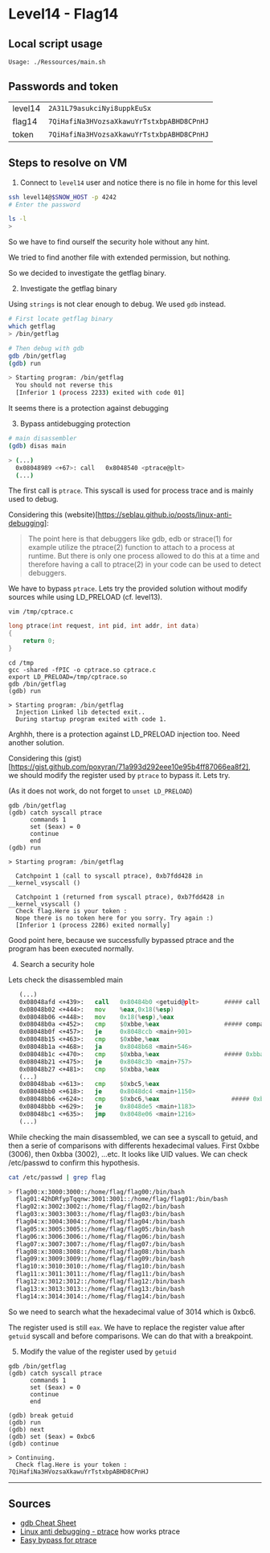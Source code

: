# Level14 - Flag14

## Local script usage

```shell
Usage: ./Ressources/main.sh
```

## Passwords and token

|         |                                           |
| ------- | ----------------------------------------- |
| level14 | `2A31L79asukciNyi8uppkEuSx`               |
| flag14  | `7QiHafiNa3HVozsaXkawuYrTstxbpABHD8CPnHJ` |
| token   | `7QiHafiNa3HVozsaXkawuYrTstxbpABHD8CPnHJ` |

## Steps to resolve on VM

1. Connect to `level14` user and notice there is no file in home for this level

```bash
ssh level14@$SNOW_HOST -p 4242
# Enter the password

ls -l
>
```

So we have to find ourself the security hole without any hint.

We tried to find another file with extended permission, but nothing.

So we decided to investigate the getflag binary.

2. Investigate the getflag binary

Using `strings` is not clear enough to debug. We used `gdb` instead.

```bash
# First locate getflag binary
which getflag
> /bin/getflag

# Then debug with gdb
gdb /bin/getflag
(gdb) run

> Starting program: /bin/getflag
  You should not reverse this
  [Inferior 1 (process 2233) exited with code 01]
```

It seems there is a protection against debugging

3. Bypass antidebugging protection

```bash
# main disassembler
(gdb) disas main

> (...)
  0x08048989 <+67>:	call   0x8048540 <ptrace@plt>
  (...)
```

The first call is `ptrace`. This syscall is used for process trace and is mainly used to debug.

Considering this (website)[https://seblau.github.io/posts/linux-anti-debugging]:

> The point here is that debuggers like gdb, edb or strace(1) for example utilize the ptrace(2) function to attach to a process at runtime. But there is only one process allowed to do this at a time and therefore having a call to ptrace(2) in your code can be used to detect debuggers.

We have to bypass `ptrace`. Lets try the provided solution without modify sources while using LD_PRELOAD (cf. level13).

```shell
vim /tmp/cptrace.c
```

```c
long ptrace(int request, int pid, int addr, int data)
{
    return 0;
}
```

```shell
cd /tmp
gcc -shared -fPIC -o cptrace.so cptrace.c
export LD_PRELOAD=/tmp/cptrace.so
gdb /bin/getflag
(gdb) run

> Starting program: /bin/getflag
  Injection Linked lib detected exit..
  During startup program exited with code 1.
```

Arghhh, there is a protection against LD_PRELOAD injection too. Need another solution.

Considering this (gist)[https://gist.github.com/poxyran/71a993d292eee10e95b4ff87066ea8f2], we should modify the register used by `ptrace` to bypass it. Lets try.

(As it does not work, do not forget to `unset LD_PRELOAD`)

```shell
gdb /bin/getflag
(gdb) catch syscall ptrace
      commands 1
      set ($eax) = 0
      continue
      end
(gdb) run

> Starting program: /bin/getflag

  Catchpoint 1 (call to syscall ptrace), 0xb7fdd428 in __kernel_vsyscall ()

  Catchpoint 1 (returned from syscall ptrace), 0xb7fdd428 in __kernel_vsyscall ()
  Check flag.Here is your token :
  Nope there is no token here for you sorry. Try again :)
  [Inferior 1 (process 2286) exited normally]
```

Good point here, because we successfully bypassed ptrace and the program has been executed normally.

4. Search a security hole

Lets check the disassembled main

```asm
   (...)
   0x08048afd <+439>:	call   0x80484b0 <getuid@plt>       ##### call getuid
   0x08048b02 <+444>:	mov    %eax,0x18(%esp)
   0x08048b06 <+448>:	mov    0x18(%esp),%eax
   0x08048b0a <+452>:	cmp    $0xbbe,%eax                  ##### compare the register eax with the value 0xbbe (base10: 3006)
   0x08048b0f <+457>:	je     0x8048ccb <main+901>
   0x08048b15 <+463>:	cmp    $0xbbe,%eax
   0x08048b1a <+468>:	ja     0x8048b68 <main+546>
   0x08048b1c <+470>:	cmp    $0xbba,%eax                  ##### 0xbba = 3002.... looks like UID values (cf. /etc/password)
   0x08048b21 <+475>:	je     0x8048c3b <main+757>
   0x08048b27 <+481>:	cmp    $0xbba,%eax
   (...)
   0x08048bab <+613>:	cmp    $0xbc5,%eax
   0x08048bb0 <+618>:	je     0x8048dc4 <main+1150>
   0x08048bb6 <+624>:	cmp    $0xbc6,%eax                    ##### 0xbc6 (base10: 3014) is the UID value of flag14 (cf. /etc/passwd)
   0x08048bbb <+629>:	je     0x8048de5 <main+1183>
   0x08048bc1 <+635>:	jmp    0x8048e06 <main+1216>
   (...)
```

While checking the main disassembled, we can see a syscall to getuid, and then a serie of comparisons with differents hexadecimal values. First 0xbbe (3006), then 0xbba (3002), ...etc. It looks like UID values. We can check /etc/passwd to confirm this hypothesis.

```bash
cat /etc/passwd | grep flag

> flag00:x:3000:3000::/home/flag/flag00:/bin/bash
  flag01:42hDRfypTqqnw:3001:3001::/home/flag/flag01:/bin/bash
  flag02:x:3002:3002::/home/flag/flag02:/bin/bash
  flag03:x:3003:3003::/home/flag/flag03:/bin/bash
  flag04:x:3004:3004::/home/flag/flag04:/bin/bash
  flag05:x:3005:3005::/home/flag/flag05:/bin/bash
  flag06:x:3006:3006::/home/flag/flag06:/bin/bash
  flag07:x:3007:3007::/home/flag/flag07:/bin/bash
  flag08:x:3008:3008::/home/flag/flag08:/bin/bash
  flag09:x:3009:3009::/home/flag/flag09:/bin/bash
  flag10:x:3010:3010::/home/flag/flag10:/bin/bash
  flag11:x:3011:3011::/home/flag/flag11:/bin/bash
  flag12:x:3012:3012::/home/flag/flag12:/bin/bash
  flag13:x:3013:3013::/home/flag/flag13:/bin/bash
  flag14:x:3014:3014::/home/flag/flag14:/bin/bash
```

So we need to search what the hexadecimal value of 3014 which is 0xbc6.

The register used is still `eax`. We have to replace the register value after `getuid` syscall and before comparisons. We can do that with a breakpoint.

5. Modify the value of the register used by `getuid`

```shell
gdb /bin/getflag
(gdb) catch syscall ptrace
      commands 1
      set ($eax) = 0
      continue
      end

(gdb) break getuid
(gdb) run
(gdb) next
(gdb) set ($eax) = 0xbc6
(gdb) continue

> Continuing.
  Check flag.Here is your token : 7QiHafiNa3HVozsaXkawuYrTstxbpABHD8CPnHJ
```

---

## Sources

- [gdb Cheat Sheet](https://darkdust.net/files/GDB%20Cheat%20Sheet.pdf)
- [Linux anti debugging - ptrace](https://seblau.github.io/posts/linux-anti-debugging) how works ptrace
- [Easy bypass for ptrace](https://gist.github.com/poxyran/71a993d292eee10e95b4ff87066ea8f2)
